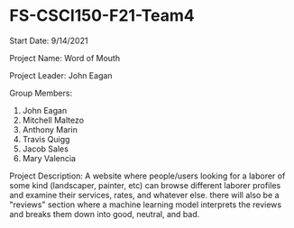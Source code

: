 # FS-CSCI150-F21-Team4
Start Date: 9/14/2021

Project Name: Word of Mouth 

Project Leader: John Eagan 

Group Members: 
1. John Eagan 
2. Mitchell Maltezo
3. Anthony Marin
4. Travis Quigg
5. Jacob Sales
6. Mary Valencia

Project Description: A website where people/users looking for a laborer of some kind (landscaper, painter, etc) can browse different laborer profiles and examine their services, rates, and whatever else. there will also be a "reviews" section where a machine learning model interprets the reviews and breaks them down into good, neutral, and bad.

